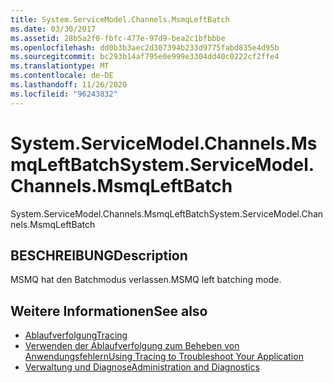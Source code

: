 ```yaml
---
title: System.ServiceModel.Channels.MsmqLeftBatch
ms.date: 03/30/2017
ms.assetid: 28b5a2f0-fbfc-477e-97d9-bea2c1bfbbbe
ms.openlocfilehash: dd0b3b3aec2d307394b233d9775fabd835e4d95b
ms.sourcegitcommit: bc293b14af795e0e999e3304dd40c0222cf2ffe4
ms.translationtype: MT
ms.contentlocale: de-DE
ms.lasthandoff: 11/26/2020
ms.locfileid: "96243832"
---
```

# <a name="systemservicemodelchannelsmsmqleftbatch"></a><span data-ttu-id="d43bb-102">System.ServiceModel.Channels.MsmqLeftBatch</span><span class="sxs-lookup"><span data-stu-id="d43bb-102">System.ServiceModel.Channels.MsmqLeftBatch</span></span>

<span data-ttu-id="d43bb-103">System.ServiceModel.Channels.MsmqLeftBatch</span><span class="sxs-lookup"><span data-stu-id="d43bb-103">System.ServiceModel.Channels.MsmqLeftBatch</span></span>  
  
## <a name="description"></a><span data-ttu-id="d43bb-104">BESCHREIBUNG</span><span class="sxs-lookup"><span data-stu-id="d43bb-104">Description</span></span>  

 <span data-ttu-id="d43bb-105">MSMQ hat den Batchmodus verlassen.</span><span class="sxs-lookup"><span data-stu-id="d43bb-105">MSMQ left batching mode.</span></span>  
  
## <a name="see-also"></a><span data-ttu-id="d43bb-106">Weitere Informationen</span><span class="sxs-lookup"><span data-stu-id="d43bb-106">See also</span></span>

- [<span data-ttu-id="d43bb-107">Ablaufverfolgung</span><span class="sxs-lookup"><span data-stu-id="d43bb-107">Tracing</span></span>](index.md)
- [<span data-ttu-id="d43bb-108">Verwenden der Ablaufverfolgung zum Beheben von Anwendungsfehlern</span><span class="sxs-lookup"><span data-stu-id="d43bb-108">Using Tracing to Troubleshoot Your Application</span></span>](using-tracing-to-troubleshoot-your-application.md)
- [<span data-ttu-id="d43bb-109">Verwaltung und Diagnose</span><span class="sxs-lookup"><span data-stu-id="d43bb-109">Administration and Diagnostics</span></span>](../index.md)
